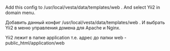 Add this config to /usr/local/vesta/data/templates/web . And select Yii2 in domain menu.

Добавить данный конфиг /usr/local/vesta/data/templates/web . И выбрать Yii2 в меню управления домена для Apache и Nginx.

Yii2 лежит в папке application т.е. адрес до папки web - public_html/application/web